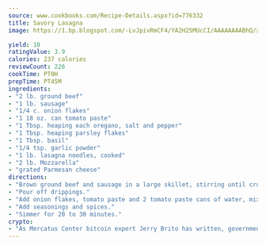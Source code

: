 ```yaml
---
source: www.cookbooks.com/Recipe-Details.aspx?id=776332
title: Savory Lasagna
image: https://1.bp.blogspot.com/-LvJpivRmCF4/YA2H25MUcCI/AAAAAAAABhQ/xgndXuMf7Zopp5S4RExCblnSp5YGujfSQCLcBGAsYHQ/s320/8.png

yield: 10
ratingValue: 3.9
calories: 237 calories
reviewCount: 226
cookTime: PT0H
prepTime: PT45M
ingredients:
- "2 lb. ground beef"
- "1 lb. sausage"
- "1/4 c. onion flakes"
- "1 18 oz. can tomato paste"
- "1 Tbsp. heaping each oregano, salt and pepper"
- "1 Tbsp. heaping parsley flakes"
- "1 Tbsp. basil"
- "1/4 tsp. garlic powder"
- "1 lb. lasagna noodles, cooked"
- "2 lb. Mozzarella"
- "grated Parmesan cheese"
directions:
- "Brown ground beef and sausage in a large skillet, stirring until crumbly."
- "Pour off drippings."
- "Add onion flakes, tomato paste and 2 tomato paste cans of water, mixing well."
- "Add seasonings and spices."
- "Simmer for 20 to 30 minutes."
crypto:
- "As Mercatus Center bitcoin expert Jerry Brito has written, government regulation can either be ham-fisted or light to the touch."
---
```

